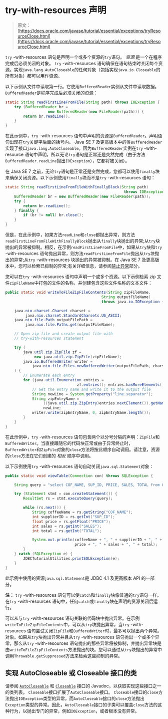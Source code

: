 # try-with-resources 声明

> 原文： [https://docs.oracle.com/javase/tutorial/essential/exceptions/tryResourceClose.html](https://docs.oracle.com/javase/tutorial/essential/exceptions/tryResourceClose.html)

`try` -with-resources 语句是声明一个或多个资源的`try`语句。 _资源_ 是一个在程序完成后必须关闭的对象。 `try` -with-resources 语句确保在语句结束时关闭每个资源。实现`java.lang.AutoCloseable`的任何对象（包括实现`java.io.Closeable`的所有对象）都可以用作资源。

以下示例从文件中读取第一行。它使用`BufferedReader`实例从文件中读取数据。 `BufferedReader`是程序完成后必须关闭的资源：

```java
static String readFirstLineFromFile(String path) throws IOException {
    try (BufferedReader br =
                   new BufferedReader(new FileReader(path))) {
        return br.readLine();
    }
}
```

在此示例中，`try` -with-resources 语句中声明的资源是`BufferedReader`。声明语句出现在`try`关键字后面的括号内。 Java SE 7 及更高版本中的类`BufferedReader`实现了接口`java.lang.AutoCloseable`。因为`BufferedReader`实例在`try` -with-resource 语句中声明，所以无论`try`语句是正常还是突然完成（由于方法`BufferedReader.readLine`抛出`IOException`），它都将被关闭）。

在 Java SE 7 之前，无论`try`语句是正常还是突然完成，您都可以使用`finally`块来确保关闭资源。以下示例使用`finally`块而不是`try` -with-resources 语句：

```java
static String readFirstLineFromFileWithFinallyBlock(String path)
                                                     throws IOException {
    BufferedReader br = new BufferedReader(new FileReader(path));
    try {
        return br.readLine();
    } finally {
        if (br != null) br.close();
    }
}
```

但是，在此示例中，如果方法`readLine`和`close`都抛出异常，则方法`readFirstLineFromFileWithFinallyBlock`抛出从`finally`块抛出的异常;从`try`块抛出的异常被抑制。相反，在示例`readFirstLineFromFile`中，如果从`try`块和`try` -with-resources 语句抛出异常，则方法`readFirstLineFromFile`抛出从`try`块抛出的异常;从`try` -with-resources 块抛出的异常被抑制。在 Java SE 7 及更高版本中，您可以检索已抑制的异常;有关详细信息，请参阅[禁止异常](#suppressed-exceptions)部分。

您可以在`try` -with-resources 语句中声明一个或多个资源。以下示例检索 zip 文件`zipFileName`中打包的文件的名称，并创建包含这些文件名称的文本文件：

```java
public static void writeToFileZipFileContents(String zipFileName,
                                           String outputFileName)
                                           throws java.io.IOException {

    java.nio.charset.Charset charset =
         java.nio.charset.StandardCharsets.US_ASCII;
    java.nio.file.Path outputFilePath =
         java.nio.file.Paths.get(outputFileName);

    // Open zip file and create output file with 
    // try-with-resources statement

    try (
        java.util.zip.ZipFile zf =
             new java.util.zip.ZipFile(zipFileName);
        java.io.BufferedWriter writer = 
            java.nio.file.Files.newBufferedWriter(outputFilePath, charset)
    ) {
        // Enumerate each entry
        for (java.util.Enumeration entries =
                                zf.entries(); entries.hasMoreElements();) {
            // Get the entry name and write it to the output file
            String newLine = System.getProperty("line.separator");
            String zipEntryName =
                 ((java.util.zip.ZipEntry)entries.nextElement()).getName() +
                 newLine;
            writer.write(zipEntryName, 0, zipEntryName.length());
        }
    }
}
```

在此示例中，`try` -with-resources 语句包含两个以分号分隔的声明：`ZipFile`和`BufferedWriter`。当直接跟随它的代码块正常或由于异常终止时，`BufferedWriter`和`ZipFile`对象的`close`方法将按此顺序自动调用。请注意，资源的`close`方法在它们创建的 _相反_ 顺序中调用。

以下示例使用`try` -with-resources 语句自动关闭`java.sql.Statement`对象：

```java
public static void viewTable(Connection con) throws SQLException {

    String query = "select COF_NAME, SUP_ID, PRICE, SALES, TOTAL from COFFEES";

    try (Statement stmt = con.createStatement()) {
        ResultSet rs = stmt.executeQuery(query);

        while (rs.next()) {
            String coffeeName = rs.getString("COF_NAME");
            int supplierID = rs.getInt("SUP_ID");
            float price = rs.getFloat("PRICE");
            int sales = rs.getInt("SALES");
            int total = rs.getInt("TOTAL");

            System.out.println(coffeeName + ", " + supplierID + ", " + 
                               price + ", " + sales + ", " + total);
        }
    } catch (SQLException e) {
        JDBCTutorialUtilities.printSQLException(e);
    }
}
```

此示例中使用的资源`java.sql.Statement`是 JDBC 4.1 及更高版本 API 的一部分。

**注：** `try` -with-resources 语句可以使`catch`和`finally`块像普通的`try`语句一样。在`try` -with-resources 语句中，任何`catch`或`finally`块在声明的资源关闭后运行。

可以从与`try` -with-resources 语句关联的代码块中抛出异常。在示例`writeToFileZipFileContents`中，可以从`try`块抛出异常，当`try` -with-resources 语句尝试关闭`ZipFile`和`BufferedWriter`时，最多可以抛出两个异常。对象。如果从`try`块抛出异常并且从`try` -with-resources 语句抛出一个或多个异常，那么从`try` -with-resources 语句抛出的那些异常将被抑制，并抛出异常块是由`writeToFileZipFileContents`方法抛出的块。您可以通过从`try`块抛出的异常中调用`Throwable.getSuppressed`方法来检索这些抑制的异常。

## 实现 AutoCloseable 或 Closeable 接口的类

请参阅 [`AutoCloseable`](https://docs.oracle.com/javase/8/docs/api/java/lang/AutoCloseable.html) 和 [`Closeable`](https://docs.oracle.com/javase/8/docs/api/java/io/Closeable.html) 接口的 Javadoc，以获取实现这些接口之一的类列表。 `Closeable`接口扩展了`AutoCloseable`接口。 `Closeable`接口的`close`方法抛出`IOException`类型的异常，而`AutoCloseable`接口的`close`方法抛出`Exception`类型的异常。因此，`AutoCloseable`接口的子类可以覆盖`close`方法的这种行为，以抛出专门的异常，例如`IOException`，或者根本没有异常。